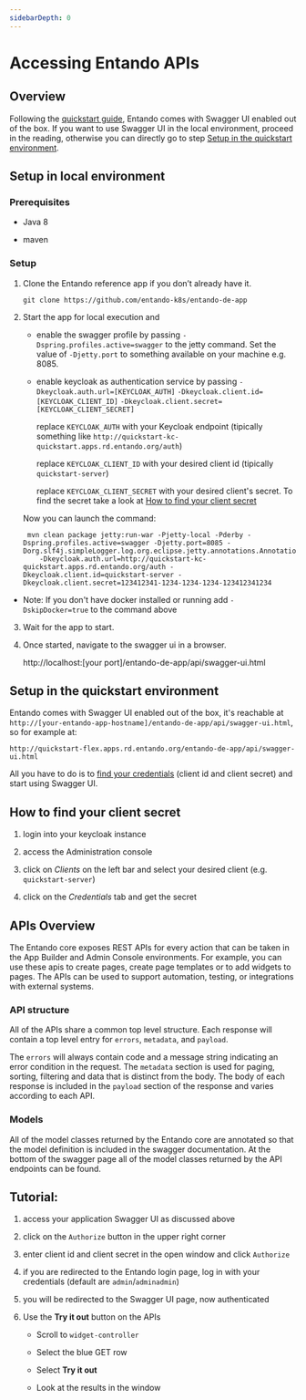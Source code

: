 ```yaml
---
sidebarDepth: 0
---
```


# Accessing Entando APIs

## Overview

Following the [quickstart guide](../getting-started/quick-reference.md), Entando comes with Swagger UI enabled out of the box.
If you want to use Swagger UI in the local environment, proceed in the reading, otherwise you can directly go to step [Setup in the quickstart environment](#setup-in-the-quickstart-environment).

## Setup in local environment

### Prerequisites

-   Java 8

-   maven

### Setup

1.  Clone the Entando reference app if you don’t already have it.

        git clone https://github.com/entando-k8s/entando-de-app

2.  Start the app for local execution and 
    
    - enable the swagger profile by passing `-Dspring.profiles.active=swagger` to the jetty command. Set
    the value of `-Djetty.port` to something available on your machine e.g. 8085.
    
    - enable keycloak as authentication service by passing `-Dkeycloak.auth.url=[KEYCLOAK_AUTH]` `-Dkeycloak.client.id=[KEYCLOAK_CLIENT_ID]` `-Dkeycloak.client.secret=[KEYCLOAK_CLIENT_SECRET]`
    
        replace `KEYCLOAK_AUTH` with your Keycloak endpoint (tipically something like `http://quickstart-kc-quickstart.apps.rd.entando.org/auth`)
        
        replace `KEYCLOAK_CLIENT_ID` with your desired client id (tipically `quickstart-server`)
        
        replace `KEYCLOAK_CLIENT_SECRET` with your desired client's secret. To find the secret take a look at [How to find your client secret](#how-to-find-your-client-secret)
    
    Now you can launch the command: 
    
         mvn clean package jetty:run-war -Pjetty-local -Pderby -Dspring.profiles.active=swagger -Djetty.port=8085 -Dorg.slf4j.simpleLogger.log.org.eclipse.jetty.annotations.AnnotationParser=error
            -Dkeycloak.auth.url=http://quickstart-kc-quickstart.apps.rd.entando.org/auth -Dkeycloak.client.id=quickstart-server -Dkeycloak.client.secret=123412341-1234-1234-1234-123412341234

* Note: If you don't have docker installed or running add `-DskipDocker=true` to the command above

3.  Wait for the app to start.

4.  Once started, navigate to the swagger ui in a browser.

    http://localhost:[your port]/entando-de-app/api/swagger-ui.html


## Setup in the quickstart environment

Entando comes with Swagger UI enabled out of the box, it's reachable at `http://[your-entando-app-hostname]/entando-de-app/api/swagger-ui.html`, so for example at:

    http://quickstart-flex.apps.rd.entando.org/entando-de-app/api/swagger-ui.html


All you have to do is to [find your credentials](#how-to-find-your-client-secret) (client id and client secret) and start using Swagger UI.

## How to find your client secret

1. login into your keycloak instance

2. access the Administration console

3. click on *Clients* on the left bar and select your desired client (e.g. `quickstart-server`)

4. click on the _Credentials_ tab and get the secret 

## APIs Overview

The Entando core exposes REST APIs for every action that can be taken in
the App Builder and Admin Console environments. For example, you can use
these apis to create pages, create page templates or to add widgets to
pages. The APIs can be used to support automation, testing, or
integrations with external systems.

### API structure

All of the APIs share a common top level structure. Each response will
contain a top level entry for `errors`, `metadata`, and `payload`.

The `errors` will always contain code and a message string indicating an
error condition in the request. The `metadata` section is used for
paging, sorting, filtering and data that is distinct from the body. The
body of each response is included in the `payload` section of the
response and varies according to each API.

### Models

All of the model classes returned by the Entando core are annotated so
that the model definition is included in the swagger documentation. At
the bottom of the swagger page all of the model classes returned by the
API endpoints can be found.

## Tutorial:

1. access your application Swagger UI as discussed above

2. click on the `Authorize` button in the upper right corner

3. enter client id and client secret in the open window and click `Authorize`

4. if you are redirected to the Entando login page, log in with your credentials (default are `admin`/`adminadmin`)

5. you will be redirected to the Swagger UI page, now authenticated

6. Use the **Try it out** button on the APIs

    -   Scroll to `widget-controller`

    -   Select the blue GET row

    -   Select **Try it out**

    -   Look at the results in the window
